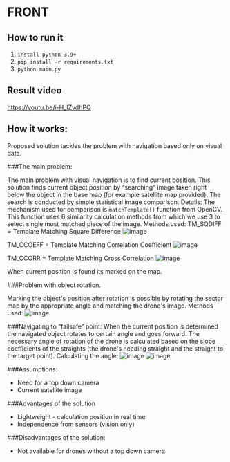 # FRONT

## How to run it
1. `install python 3.9+`
2. `pip install -r requirements.txt`
3. `python main.py`

## Result video
https://youtu.be/i-H_lZvdhPQ

## How it works:

Proposed solution tackles the problem with navigation based only on visual data.

###The main problem:

The main problem with visual navigation is to find current position. This solution finds current object position by “searching” image taken right below the object in the base map (for example satellite map provided). The search is conducted by simple statistical image comparison. 
Details:
The mechanism used for comparison is `matchTemplate()` function from OpenCV. This function uses 6 similarity calculation methods from which we use 3 to select single most matched piece of the image.
Methods used:
TM_SQDIFF = Template Matching Square Difference
![image](https://user-images.githubusercontent.com/51478114/220901926-ca3a3b1a-0715-402e-9f02-ff05b0647cf6.png)

TM_CCOEFF = Template Matching Correlation Coefficient
![image](https://user-images.githubusercontent.com/51478114/220901991-cd5af896-c0d5-4b79-a7f5-59ce17d2daf0.png)

TM_CCORR = Template Matching Cross Correlation
![image](https://user-images.githubusercontent.com/51478114/220902024-d8675a07-fa76-4c2f-a3ed-c941295333ea.png)

When current position is found its marked on the map. 

###Problem with object rotation.

Marking the object's position after rotation is possible by rotating the sector map by the appropriate angle and matching the drone's image.
Methods used:
![image](https://user-images.githubusercontent.com/51478114/220902091-dcb70b5e-e827-410d-9d00-a65041d81be8.png)

###Navigating to “failsafe” point:
When the current position is determined the navigated object rotates to certain angle and  goes forward.
The necessary angle of rotation of the drone is calculated based on the slope coefficients of the straights (the drone's heading straight and the straight to the target point).
Calculating the angle:
![image](https://user-images.githubusercontent.com/51478114/220902149-9666f502-e530-4746-a0be-f9a64b313495.png)
![image](https://user-images.githubusercontent.com/51478114/220902158-071a03b0-37cf-4aea-9d50-6a04bb2c1fd7.png)

###Assumptions:
- Need for a top down camera
- Current satellite image

###Advantages of the solution
- Lightweight - calculation position in real time
- Independence from sensors (vision only)

###Disadvantages of the solution:
- Not available for drones without a top down camera



